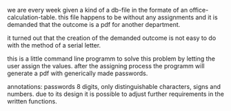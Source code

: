we are every week given a kind of a db-file in the formate of an office-calculation-table.
this file happens to be without any assignments and it is demanded that the outcome is a pdf for another department.

it turned out that the creation of the demanded outcome is not easy to do with the method of a serial letter.

this is a little command line programm to solve this problem by letting the user assign the values.
after the assigning process the programm will generate a pdf with generically made passwords.

annotations:
passwords 8 digits, only distinguishable characters, signs and numbers.
due to its design it is possible to adjust further requirements in the written functions.
